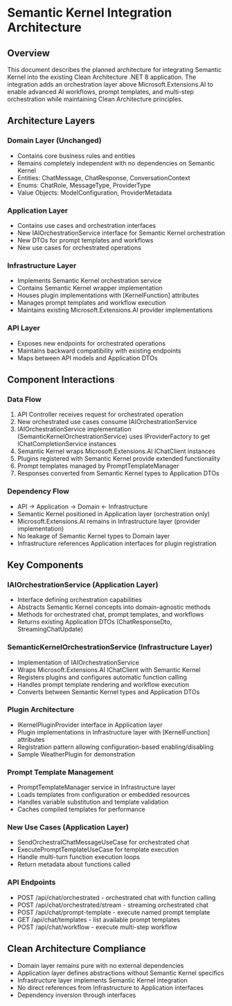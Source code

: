 # Semantic Kernel Integration Architecture

## Overview
This document describes the planned architecture for integrating Semantic Kernel into the existing Clean Architecture .NET 8 application. The integration adds an orchestration layer above Microsoft.Extensions.AI to enable advanced AI workflows, prompt templates, and multi-step orchestration while maintaining Clean Architecture principles.

## Architecture Layers

### Domain Layer (Unchanged)
- Contains core business rules and entities
- Remains completely independent with no dependencies on Semantic Kernel
- Entities: ChatMessage, ChatResponse, ConversationContext
- Enums: ChatRole, MessageType, ProviderType
- Value Objects: ModelConfiguration, ProviderMetadata

### Application Layer
- Contains use cases and orchestration interfaces
- New IAIOrchestrationService interface for Semantic Kernel orchestration
- New DTOs for prompt templates and workflows
- New use cases for orchestrated operations

### Infrastructure Layer
- Implements Semantic Kernel orchestration service
- Contains Semantic Kernel wrapper implementation
- Houses plugin implementations with [KernelFunction] attributes
- Manages prompt templates and workflow execution
- Maintains existing Microsoft.Extensions.AI provider implementations

### API Layer
- Exposes new endpoints for orchestrated operations
- Maintains backward compatibility with existing endpoints
- Maps between API models and Application DTOs

## Component Interactions

### Data Flow
1. API Controller receives request for orchestrated operation
2. New orchestrated use cases consume IAIOrchestrationService
3. IAIOrchestrationService implementation (SemanticKernelOrchestrationService) uses IProviderFactory to get IChatCompletionService instances
4. Semantic Kernel wraps Microsoft.Extensions.AI IChatClient instances
5. Plugins registered with Semantic Kernel provide extended functionality
6. Prompt templates managed by PromptTemplateManager
7. Responses converted from Semantic Kernel types to Application DTOs

### Dependency Flow
- API → Application → Domain ← Infrastructure
- Semantic Kernel positioned in Application layer (orchestration only)
- Microsoft.Extensions.AI remains in Infrastructure layer (provider implementation)
- No leakage of Semantic Kernel types to Domain layer
- Infrastructure references Application interfaces for plugin registration

## Key Components

### IAIOrchestrationService (Application Layer)
- Interface defining orchestration capabilities
- Abstracts Semantic Kernel concepts into domain-agnostic methods
- Methods for orchestrated chat, prompt templates, and workflows
- Returns existing Application DTOs (ChatResponseDto, StreamingChatUpdate)

### SemanticKernelOrchestrationService (Infrastructure Layer)
- Implementation of IAIOrchestrationService
- Wraps Microsoft.Extensions.AI IChatClient with Semantic Kernel
- Registers plugins and configures automatic function calling
- Handles prompt template rendering and workflow execution
- Converts between Semantic Kernel types and Application DTOs

### Plugin Architecture
- IKernelPluginProvider interface in Application layer
- Plugin implementations in Infrastructure layer with [KernelFunction] attributes
- Registration pattern allowing configuration-based enabling/disabling
- Sample WeatherPlugin for demonstration

### Prompt Template Management
- PromptTemplateManager service in Infrastructure layer
- Loads templates from configuration or embedded resources
- Handles variable substitution and template validation
- Caches compiled templates for performance

### New Use Cases (Application Layer)
- SendOrchestralChatMessageUseCase for orchestrated chat
- ExecutePromptTemplateUseCase for template execution
- Handle multi-turn function execution loops
- Return metadata about functions called

### API Endpoints
- POST /api/chat/orchestrated - orchestrated chat with function calling
- POST /api/chat/orchestrated/stream - streaming orchestrated chat
- POST /api/chat/prompt-template - execute named prompt template
- GET /api/chat/templates - list available prompt templates
- POST /api/chat/workflow - execute multi-step workflow

## Clean Architecture Compliance
- Domain layer remains pure with no external dependencies
- Application layer defines abstractions without Semantic Kernel specifics
- Infrastructure layer implements Semantic Kernel integration
- No direct references from Infrastructure to Application interfaces
- Dependency inversion through interfaces